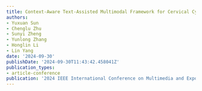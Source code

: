 ```yaml
---
title: Context-Aware Text-Assisted Multimodal Framework for Cervical Cytology Cell Diagnosis and Chatting
authors:
- Yuxuan Sun
- Chenglu Zhu
- Sunyi Zheng
- Yunlong Zhang
- Honglin Li
- Lin Yang
date: '2024-09-30'
publishDate: '2024-09-30T11:43:42.458041Z'
publication_types:
- article-conference
publication: '2024 IEEE International Conference on Multimedia and Expo (ICME)'
---
```



